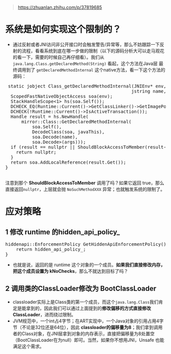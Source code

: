 

>  https://zhuanlan.zhihu.com/p/37819685

# 系统是如何实现这个限制的？
- 通过反射或者JNI访问非公开接口时会触发警告/异常等，那么不妨跟踪一下反射的流程，看看系统到底在哪一步做的限制（以下的源码分析大可以走马观花的看一下，需要的时候自己再仔细看）。我们从 `java.lang.Class.getDeclaredMethod(String)` 看起，这个方法在Java层 最终调用到了 `getDeclaredMethodInternal` 这个native方法，看一下这个方法的源码：
<pre>
 static jobject Class_getDeclaredMethodInternal(JNIEnv* env, jobject javaThis,
                                               jstring name, jobjectArray args) {
  ScopedFastNativeObjectAccess soa(env);
  StackHandleScope<1> hs(soa.Self());
  DCHECK_EQ(Runtime::Current()->GetClassLinker()->GetImagePointerSize(), kRuntimePointerSize);
  DCHECK(!Runtime::Current()->IsActiveTransaction());
  Handle<mirror::Method> result = hs.NewHandle(
      mirror::Class::GetDeclaredMethodInternal<kRuntimePointerSize, false>(
          soa.Self(),
          DecodeClass(soa, javaThis),
          soa.Decode<mirror::String>(name),
          soa.Decode<mirror::ObjectArray<mirror::Class>>(args)));
  if (result == nullptr || ShouldBlockAccessToMember(result->GetArtMethod(), soa.Self())) {
    return nullptr;
  }
  return soa.AddLocalReference<jobject>(result.Get());
}

</pre>
注意到那个 **ShouldBlockAccessToMember** 调用了吗？如果它返回 true，那么直接返回`nullptr`，上层就会抛 `NoSuchMethodXXX` 异常；也就触发系统的限制了。

# 应对策略
## 1 修改 runtime 的hidden_api_policy_
<pre>
hiddenapi::EnforcementPolicy GetHiddenApiEnforcementPolicy() const {
    return hidden_api_policy_;
}
</pre>
- 也就是说，返回的是 runtime 这个对象的一个成员。**如果我们直接修改内存，把这个成员设置为 kNoChecks**，那么不就达到目标了吗？
## 2 调用类的ClassLoader修改为 BootClassLoader
- classloader实际上是Class类的第一个成员，而这个`java.lang.Class`我们肯定是能拿到的，因此我们可以通过上面提到的**修改偏移的方式直接修改ClassLoader**，进而绕过限制。
- JVM规范中，一个int占4字节；在ART实现中，一个Java对象的引用占用4字节（不论是32位还是64位），因此 **classloader的偏移量为8**；我们拿到调用者的Class对象，在JNI层拿到对象的内存表示，直接把偏移量为8处置空（BootClassLoader在为null）即可。当然，如果你不想用JNI，Unsafe 也能满足这个需求。